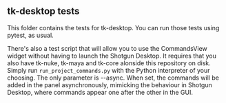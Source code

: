 tk-desktop tests
----------------

This folder contains the tests for tk-desktop. You can run those tests using pytest, as usual.

There's also a test script that will allow you to use the CommandsView widget without having to launch the Shotgun Desktop. It requires that you also have tk-nuke, tk-maya and tk-core alonside this repository on disk. Simply run `run_project_commands.py` with the Python interpreter of your choosing. The only parameter is --async. When set, the commands will be added in the panel asynchronously, mimicking the behaviour in Shotgun Desktop, where commands appear one after the other in the GUI.
